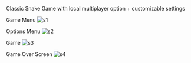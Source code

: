 Classic Snake Game with local multiplayer option + customizable settings

Game Menu
![s1](https://github.com/MatthewBerasa/Snake-Game/assets/136840793/e9ec9b35-b3e8-488b-a280-f85788aab1dd)


Options Menu
![s2](https://github.com/MatthewBerasa/Snake-Game/assets/136840793/ef707aa2-dd26-43cf-818e-f28f5031128b)

Game
![s3](https://github.com/MatthewBerasa/Snake-Game/assets/136840793/3daa6f47-7c65-47ec-a464-adfa5b768b61)

Game Over Screen
![s4](https://github.com/MatthewBerasa/Snake-Game/assets/136840793/318fd994-0e26-4f0d-bc4e-c2a8c991ea2b)




